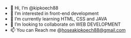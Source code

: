 - 👋 Hi, I’m @kipkoech88
- 👀 I’m interested in front-end development
- 🌱 I’m currently learning HTML, CSS and JAVA
- 💞️ I’m looking to collaborate on WEB DEVELOPMENT
- 📫 You can Reach me @hoseakipkoech88@gmail.com

<!---
kipkoech88/kipkoech88 is a ✨ special ✨ repository because its `README.md` (this file) appears on your GitHub profile.
You can click the Preview link to take a look at your changes.
--->
